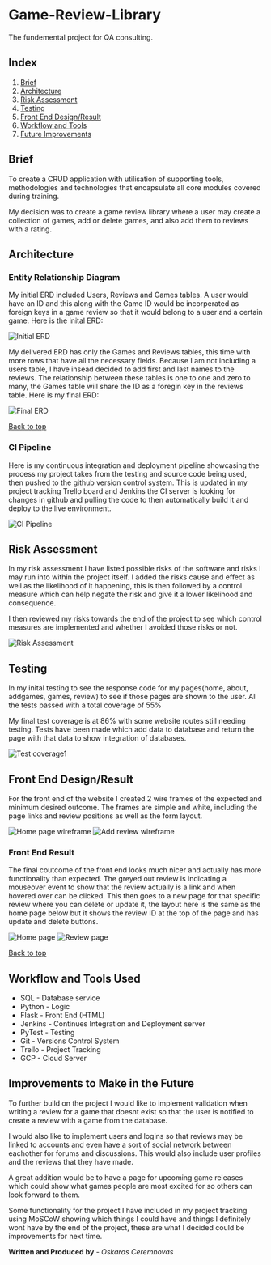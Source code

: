 # Game-Review-Library

The fundemental project for QA consulting.

## Index

1. [Brief](#Brief)
2. [Architecture](#Architecture)
3. [Risk Assessment](#Risk-Assessment)
5. [Testing](#Testing)
6. [Front End Design/Result](#Front-End-Design/Result)
7. [Workflow and Tools](#Workflow-and-Tools-Used)
8. [Future Improvements](#Improvements-to-Make-in-the-Future)



## Brief

To create a CRUD application with utilisation of supporting tools, methodologies and technologies that encapsulate all core modules
covered during training.

My decision was to create a game review library where a user may create a collection of games, add or delete games,
and also add them to reviews with a rating.

## Architecture


### Entity Relationship Diagram
My initial ERD included Users, Reviews and Games tables. A user would have an ID and this along with the Game ID would be
incorperated as foreign keys in a game review so that it would belong to a user and a certain game. Here is the inital ERD:

![Initial ERD](https://github.com/oskar951/Game-Review-Library/blob/master/Images/GameERD.jpg)

My delivered ERD has only the Games and Reviews tables, this time with more rows that have all the necessary fields. Because I am not including a users table, I have insead decided to add first and last names to the reviews. The relationship between these tables is one to one and zero to many, the Games table will share the ID as a foregin key in the reviews table. Here is my final ERD:

![Final ERD](https://github.com/oskar951/Game-Review-Library/blob/master/Images/FinalGameERD.jpg)

[Back to top](#Index)

### CI Pipeline
Here is my continuous integration and deployment pipeline showcasing the process my project takes from the testing and source code being used, then pushed to the github version control system. This is updated in my project tracking Trello board and Jenkins the CI server is looking for changes in github and pulling the code to then automatically build it and deploy to the live environment.

![CI Pipeline](https://github.com/oskar951/Game-Review-Library/blob/master/Images/CIpipeline2.jpg)

## Risk Assessment

In my risk assessment I have listed possible risks of the software and risks I may run into within the project itself. I added the risks cause and effect as well as the likelihood of it happening, this is then followed by a control measure which can help negate the risk and give it a lower likelihood and consequence. 

I then reviewed my risks towards the end of the project to see which control measures are implemented and whether I avoided those risks or not.

![Risk Assessment](https://github.com/oskar951/Game-Review-Library/blob/master/Images/RiskAssessment.jpg)

## Testing

In my inital testing to see the response code for my pages(home, about, addgames, games, review) to see if those pages are shown to the user. All the tests passed with a total coverage of 55%

My final test coverage is at 86% with some website routes still needing testing. Tests have been made which add data to database and return the page with that data to show integration of databases.

![Test coverage1](https://github.com/oskar951/Game-Review-Library/blob/master/Images/CoverageReport1.jpg)

## Front End Design/Result

For the front end of the website I created 2 wire frames of the expected and minimum desired outcome. The frames are simple and white, including the page links and review positions as well as the form layout.

![Home page wireframe](https://github.com/oskar951/Game-Review-Library/blob/master/Images/HomePageWireframe.jpg)
![Add review wireframe](https://github.com/oskar951/Game-Review-Library/blob/master/Images/AddReviewWireframe.jpg)

### Front End Result

The final coutcome of the front end looks much nicer and actually has more functionality than expected. The greyed out review is indicating a mouseover event to show that the review actually is a link and when hovered over can be clicked. This then goes to a new page for that specific review where you can delete or update it, the layout here is the same as the home page below but it shows the review ID at the top of the page and has update and delete buttons.

![Home page](https://github.com/oskar951/Game-Review-Library/blob/master/Images/homepage.jpg)
![Review page](https://github.com/oskar951/Game-Review-Library/blob/master/Images/reviewpage.jpg)

[Back to top](#Index)

## Workflow and Tools Used

* SQL - Database service
* Python - Logic
* Flask - Front End (HTML)
* Jenkins - Continues Integration and Deployment server
* PyTest - Testing
* Git - Versions Control System
* Trello - Project Tracking
* GCP - Cloud Server

## Improvements to Make in the Future

To further build on the project I would like to implement validation when writing a review for a game that doesnt exist so that the user is notified to create a review with a game from the database. 

I would also like to implement users and logins so that reviews may be linked to accounts and even have a sort of social network between eachother for forums and discussions. This would also include user profiles and the reviews that they have made.

A great addition would be to have a page for upcoming game releases which could show what games people are most excited for so others can look forward to them.

Some functionality for the project I have included in my project tracking using MoSCoW showing which things I could have and things I definitely wont have by the end of the project, these are what I decided could be improvements for next time.



**Written and Produced by** - *Oskaras Ceremnovas*
